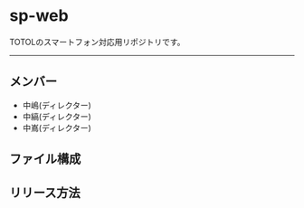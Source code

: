# sp-web
TOTOLのスマートフォン対応用リポジトリです。

---

## メンバー
* 中嶋(ディレクター)
* 中縞(ディレクター)
* 中嶌(ディレクター)

## ファイル構成

## リリース方法
